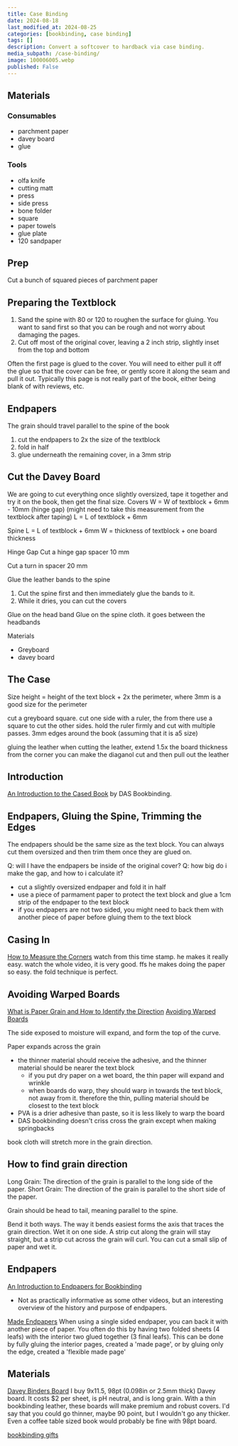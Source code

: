 ```yaml
---
title: Case Binding
date: 2024-08-18
last_modified_at: 2024-08-25
categories: [bookbinding, case binding]
tags: []
description: Convert a softcover to hardback via case binding.
media_subpath: /case-binding/
image: 100006005.webp
published: False
---
```


## Materials
### Consumables
- parchment paper
- davey board
- glue

### Tools
- olfa knife
- cutting matt
- press
- side press
- bone folder
- square
- paper towels
- glue plate
- 120 sandpaper

## Prep
Cut a bunch of squared pieces of parchment paper


## Preparing the Textblock

1. Sand the spine with 80 or 120 to roughen the surface for gluing. You want to sand first so that you can be rough and not worry about damaging the pages.
2. Cut off most of the original cover, leaving a 2 inch strip, slightly inset from the top and bottom

Often the first page is glued to the cover. You will need to either pull it off the glue so that the cover can be free, or gently score it along the seam and pull it out. Typically this page is not really part of the book, either being blank of with reviews, etc. 

## Endpapers
The grain should travel parallel to the spine of the book
1. cut the endpapers to 2x the size of the textblock
2. fold in half
3. glue underneath the remaining cover, in a 3mm strip

## Cut the Davey Board
We are going to cut everything once slightly oversized, tape it together and try it on the book, then get the final size.
Covers
W = W of textblock + 6mm - 10mm (hinge gap) (might need to take this measurement from the textblock after taping)
L = L of textblock + 6mm

Spine
L = L of textblock + 6mm
W = thickness of textblock + one board thickness

Hinge Gap
Cut a hinge gap spacer
10 mm

Cut a turn in spacer
20 mm


Glue the leather bands to the spine


1. Cut the spine first and then immediately glue the bands to it.
2. While it dries, you can cut the covers


Glue on the head band
Glue on the spine cloth. it goes between the headbands


Materials
- Greyboard
- davey board

## The Case

Size
height = height of the text block + 2x the perimeter, where 3mm is a good size for the perimeter


cut a greyboard square. cut one side with a ruler, the from there use a square to cut the other sides. hold the ruler firmly and cut with multiple passes.
3mm edges around the book (assuming that it is a5 size)

gluing the leather
when cutting the leather, extend 1.5x the board thickness from the corner
you can make the diaganol cut and then pull out the leather

## Introduction

[An Introduction to the Cased Book](https://www.youtube.com/watch?v=cg7R9k7aMbE&list=PLZbEml0uyM4tEJ_31D2Q2YGCDzURjYNdN&index=1) by DAS Bookbinding.

## Endpapers, Gluing the Spine, Trimming the Edges

The endpapers should be the same size as the text block. You can always cut them oversized and then trim them once they are glued on. 

Q: will I have the endpapers be inside of the original cover?
Q: how big do i make the gap, and how to i calculate it?

- cut a slightly oversized endpaper and fold it in half
- use a piece of parmament paper to protect the text block and glue a 1cm strip of the endpaper to the text block
- if you endpapers are not two sided, you might need to back them with another piece of paper before gluing them to the text block



## Casing In

[How to Measure the Corners](https://youtu.be/wApAv8IvGLU?si=kG6tHq-Gz13UCI3E&t=284)
watch from this time stamp. he makes it really easy.
watch the whole video, it is very good.
ffs he makes doing the paper so easy. the fold technique is perfect.

## Avoiding Warped Boards
[What is Paper Grain and How to Identify the Direction](https://www.youtube.com/watch?v=CVTmPoc9JlE)
[Avoiding Warped Boards](https://www.youtube.com/watch?v=VWw6A7SObCo)

The side exposed to moisture will expand, and form the top of the curve.

Paper expands across the grain

- the thinner material should receive the adhesive, and the thinner material should be nearer the text block
   - if you put dry paper on a wet board, the thin paper will expand and wrinkle
   - when boards do warp, they should warp in towards the text block, not away from it. therefore the thin, pulling material should be closest to the text block
- PVA is a drier adhesive than paste, so it is less likely to warp the board
- DAS bookbinding doesn't criss cross the grain except when making springbacks

book cloth will stretch more in the grain direction.

## How to find grain direction
Long Grain: The direction of the grain is parallel to the long side of the paper.
Short Grain: The direction of the grain is parallel to the short side of the paper.

Grain should be head to tail, meaning parallel to the spine.

Bend it both ways. The way it bends easiest forms the axis that traces the grain direction.
Wet it on one side. A strip cut along the grain will stay straight, but a strip cut across the grain will curl.
You can cut a small slip of paper and wet it.

## Endpapers
[An Introduction to Endpapers for Bookbinding](https://www.youtube.com/watch?v=ZUSkUiooDnQ)
- Not as practically informative as some other videos, but an interesting overview of the history and purpose of endpapers.

[Made Endpapers](https://youtu.be/4vN5xSY86iw?si=EI4Vi1TQfCsqTVQ8)
When using a single sided endpaper, you can back it with another piece of paper. You often do this by having two folded sheets (4 leafs) with the interior two glued together (3 final leafs). This can be done by fully gluing the interior pages, created a 'made page', or by gluing only the edge, created a 'flexible made page'





## Materials

[Davey Binders Board](https://www.talasonline.com/Davey-Binders-Board)
I buy 9x11.5, 98pt (0.098in or 2.5mm thick) Davey board. It costs $2 per sheet, is pH neutral, and is long grain. With a thin bookbinding leather, these boards will make premium and robust covers. I'd say that you could go thinner, maybe 90 point, but I wouldn't go any thicker. Even a coffee table sized book would probably be fine with 98pt board.


[bookbinding gifts](https://www.youtube.com/watch?v=Y93tc7a_cS4)